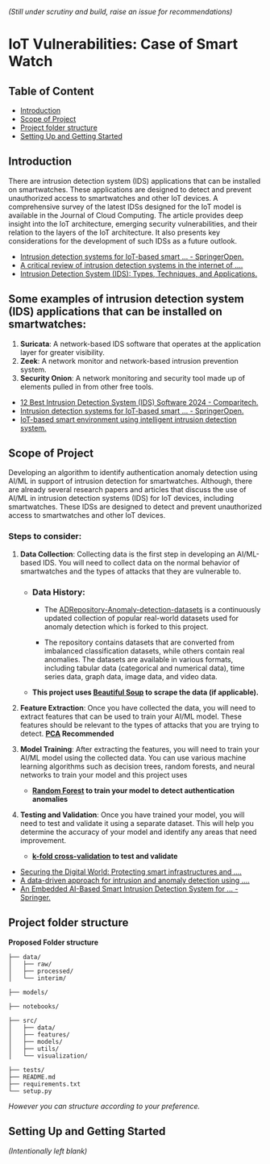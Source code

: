 _(Still under scrutiny and build, raise an issue for recommendations)_

# IoT Vulnerabilities: Case of Smart Watch
## Table of  Content
- [Introduction](#introduction)
- [Scope of Project](#scope-of-project)
- [Project folder structure](#project-folder-structure)
- [Setting Up and Getting Started](#setting-up-and-getting-started)

## Introduction 
There are intrusion detection system (IDS) applications that can be installed on smartwatches. These applications are designed to detect and prevent unauthorized access to smartwatches and other IoT devices. A comprehensive survey of the latest IDSs designed for the IoT model is available in the Journal of Cloud Computing. The article provides deep insight into the IoT architecture, emerging security vulnerabilities, and their relation to the layers of the IoT architecture. It also presents key considerations for the development of such IDSs as a future outlook.

- [Intrusion detection systems for IoT-based smart ... - SpringerOpen. ](https://journalofcloudcomputing.springeropen.com/articles/10.1186/s13677-018-0123-6)
- [A critical review of intrusion detection systems in the internet of .... ](https://cybersecurity.springeropen.com/articles/10.1186/s42400-021-00077-7)
- [Intrusion Detection System (IDS): Types, Techniques, and Applications. ](https://www.knowledgehut.com/blog/security/intrusion-detection-system)

## Some examples of intrusion detection system (IDS) applications that can be installed on smartwatches:

1. **Suricata**: A network-based IDS software that operates at the application layer for greater visibility.
2. **Zeek**: A network monitor and network-based intrusion prevention system.
3. **Security Onion**: A network monitoring and security tool made up of elements pulled in from other free tools.

- [12 Best Intrusion Detection System (IDS) Software 2024 - Comparitech. ](https://www.comparitech.com/net-admin/network-intrusion-detection-tools/)
- [Intrusion detection systems for IoT-based smart ... - SpringerOpen. ](https://journalofcloudcomputing.springeropen.com/articles/10.1186/s13677-018-0123-6)
- [IoT-based smart environment using intelligent intrusion detection system. ](https://link.springer.com/article/10.1007/s00500-021-06028-1)


## Scope of Project
Developing an algorithm to identify authentication anomaly detection using AI/ML in support of intrusion detection for smartwatches. Although, there are already several research papers and articles that discuss the use of AI/ML in intrusion detection systems (IDS) for IoT devices, including smartwatches. These IDSs are designed to detect and prevent unauthorized access to smartwatches and other IoT devices.

### Steps to consider:

1. **Data Collection**: Collecting data is the first step in developing an AI/ML-based IDS. You will need to collect data on the normal behavior of smartwatches and the types of attacks that they are vulnerable to.
    - ### Data History:
        - The [ADRepository-Anomaly-detection-datasets](https://github.com/GuansongPang/anomaly-detection-datasets) is a continuously updated collection of popular real-world datasets used for anomaly detection which is forked to this project.

        - The repository contains datasets that are converted from imbalanced classification datasets, while others contain real anomalies. The datasets are available in various formats, including tabular data (categorical and numerical data), time series data, graph data, image data, and video data.

    - __This project uses [Beautiful Soup](https://beautiful-soup-4.readthedocs.io/en/latest/) to scrape the data (if applicable).__

2. **Feature Extraction**: Once you have collected the data, you will need to extract features that can be used to train your AI/ML model. These features should be relevant to the types of attacks that you are trying to detect. __[PCA](https://www.machinelearningplus.com/machine-learning/principal-components-analysis-pca-better-explained/) Recommended__

3. **Model Training**: After extracting the features, you will need to train your AI/ML model using the collected data. You can use various machine learning algorithms such as decision trees, random forests, and neural networks to train your model and this project uses 
    - __[Random Forest](https://www.ibm.com/topics/random-forest) to train your model to detect authentication anomalies__

4. **Testing and Validation**: Once you have trained your model, you will need to test and validate it using a separate dataset. This will help you determine the accuracy of your model and identify any areas that need improvement.
    -  __[k-fold cross-validation](https://machinelearningmastery.com/k-fold-cross-validation/) to test and validate__

- [Securing the Digital World: Protecting smart infrastructures and .... ](https://arxiv.org/pdf/2401.01342)
- [A data-driven approach for intrusion and anomaly detection using ....]( https://link.springer.com/article/10.1007/s00500-023-09037-4)
- [An Embedded AI-Based Smart Intrusion Detection System for ... - Springer. ](https://link.springer.com/chapter/10.1007/978-3-031-23201-5_2)

## Project folder structure
**Proposed Folder structure**

```project/
├── data/
│   ├── raw/
│   ├── processed/
│   └── interim/

├── models/

├── notebooks/

├── src/
│   ├── data/
│   ├── features/
│   ├── models/
│   ├── utils/
│   └── visualization/

├── tests/
├── README.md
├── requirements.txt
└── setup.py
```
_However you can structure according to your preference._

## Setting Up and Getting Started
_(Intentionally left blank)_